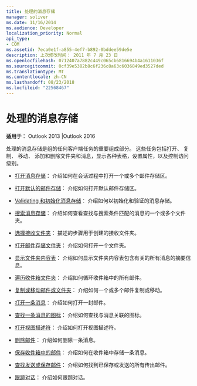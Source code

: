 ```yaml
---
title: 处理的消息存储
manager: soliver
ms.date: 11/16/2014
ms.audience: Developer
localization_priority: Normal
api_type:
- COM
ms.assetid: 7eca0e1f-a855-4ef7-b892-0bddee59de5e
description: 上次修改时间： 2011 年 7 月 23 日
ms.openlocfilehash: 0712407a7882c449c065cb6816694b4a1611036f
ms.sourcegitcommit: 0cf39e5382b8c6f236c8a63c6036849ed3527ded
ms.translationtype: MT
ms.contentlocale: zh-CN
ms.lasthandoff: 08/23/2018
ms.locfileid: "22568467"
---
```

# <a name="handling-a-message-store"></a>处理的消息存储
  
**适用于**： Outlook 2013 |Outlook 2016 
  
处理的消息存储是组的任何客户端任务的重要组成部分。 这些任务包括打开、 复制、 移动、 添加和删除文件夹和消息，显示各种表格，设置属性，以及控制访问级别。

- [打开消息存储](opening-a-message-store.md)： 介绍如何在会话过程中打开一个或多个邮件存储区。
    
- [打开默认的邮件存储](opening-the-default-message-store.md)： 介绍如何打开默认邮件存储区。
    
- [Validating 和初始化消息存储](validating-and-initializing-a-message-store.md)： 介绍如何以初始化和验证的消息存储。
    
- [搜索消息存储](searching-a-message-store.md)： 介绍如何查看查找与搜索条件匹配的消息的一个或多个文件夹。
    
- [选择接收文件夹](selecting-a-receive-folder.md)： 描述的步骤用于创建的接收文件夹。
    
- [打开邮件存储文件夹](opening-a-message-store-folder.md)： 介绍如何打开一个文件夹。
    
- [显示文件夹内容表](displaying-a-folder-contents-table.md)： 介绍如何显示文件夹内容表包含有关的所有消息的摘要信息。
    
- [遍历收件箱文件夹](traversing-the-inbox-folder.md)： 介绍如何循环收件箱中的所有邮件。
    
- [复制或移动邮件或文件夹](copying-or-moving-a-message-or-a-folder.md)： 介绍如何一个或多个邮件复制或移动。
    
- [打开一条消息](opening-a-message.md)： 介绍如何打开一封邮件。
    
- [查找一条消息的图标](finding-the-icon-for-a-message.md)： 介绍如何查找与消息关联的图标。
    
- [打开视图描述符](opening-a-view-descriptor.md)： 介绍如何打开视图描述符。
    
- [删除邮件](deleting-a-message.md)： 介绍如何删除一条消息。
    
- [保存收件箱中的邮件](saving-a-message-in-the-inbox.md)： 介绍如何在收件箱中存储一条消息。
    
- [查找发送或保存邮件](finding-sent-or-saved-messages.md)： 介绍如何找到已保存或发送的所有传出邮件。
    
- [跟踪对话](tracking-conversations.md)： 介绍如何跟踪对话。
    

